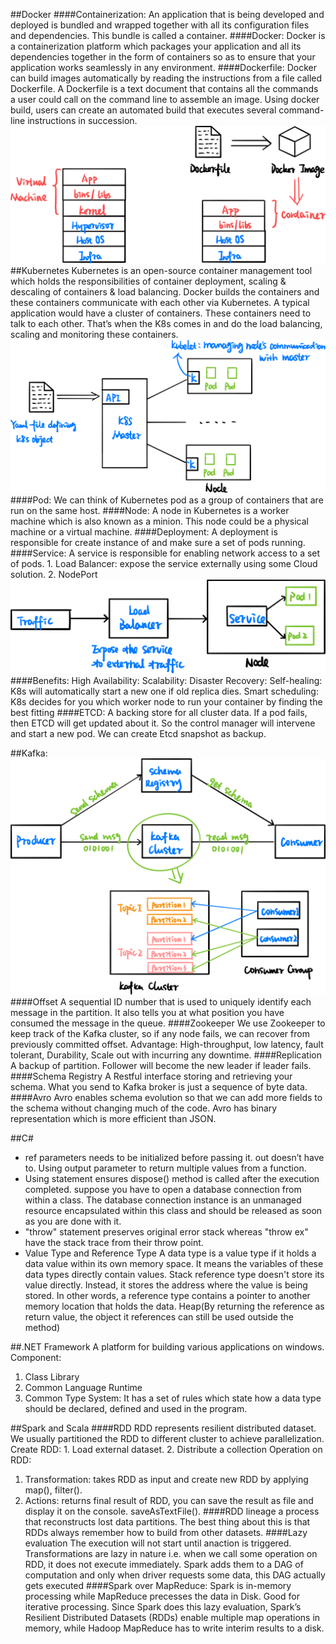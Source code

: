 ##Docker
####Containerization:
An application that is being developed and deployed is bundled and wrapped together with all its configuration files and dependencies. This bundle is called a container.
####Docker:
Docker is a containerization platform which packages your application and all its dependencies together in the form of containers so as to ensure that your application works seamlessly in any environment.
####Dockerfile:
Docker can build images automatically by reading the instructions from a file called Dockerfile. A Dockerfile is a text document that contains all the commands a user could call on the command line to assemble an image. Using docker build, users can create an automated build that executes several command-line instructions in succession.
![alt text](/images/Docker.png)
##Kubernetes
Kubernetes is an open-source container management tool which holds the responsibilities of container deployment, scaling & descaling of containers & load balancing. Docker builds the containers and these containers communicate with each other via Kubernetes.
A typical application would have a cluster of containers. These containers need to talk to each other. That’s when the K8s comes in and do the load balancing, scaling and monitoring these containers. 
![alt text](/images/k8s.png)
####Pod:
We can think of Kubernetes pod as a group of containers that are run on the same host.
####Node:
A node in Kubernetes is a worker machine which is also known as a minion. This node could be a physical machine or a virtual machine.
####Deployment:
A deployment is responsible for create instance of and make sure a set of pods running.
####Service:
A service is responsible for enabling network access to a set of pods. 1. Load Balancer: expose the service externally using some Cloud solution. 2. NodePort
![alt text](/images/k8s-service.png)
####Benefits:
High Availability:
Scalability:
Disaster Recovery:
Self-healing: K8s will automatically start a new one if old replica dies.
Smart scheduling: K8s decides for you which worker node to run your container by finding the best fitting
####ETCD:
A backing store for all cluster data. If a pod fails, then ETCD will get updated about it. So the control manager will intervene and start a new pod. We can create Etcd snapshot as backup. 

##Kafka:
![alt text](/images/kafka.png)
####Offset
A sequential ID number that is used to uniquely identify each message in the partition. It also tells you at what position you have consumed the message in the queue. 
####Zookeeper
We use Zookeeper to keep track of the Kafka cluster, so if any node fails, we can recover from previously committed offset. 
Advantage: High-throughput, low latency, fault tolerant, Durability, Scale out with incurring any downtime. 
####Replication
A backup of partition. Follower will become the new leader if leader fails. 
####Schema Registry
A Restful interface storing and retrieving your schema. What you send to Kafka broker is just a sequence of byte data. 
####Avro
Avro enables schema evolution so that we can add more fields to the schema without changing much of the code. Avro has binary representation which is more efficient than JSON. 

##C#
- ref parameters needs to be initialized before passing it.
out doesn’t have to. Using output parameter to return multiple values from a function. 
- Using statement ensures dispose() method is called after the execution completed. suppose you have to open a database connection from within a class. The database connection instance is an unmanaged resource encapsulated within this class and should be released as soon as you are done with it.
- "throw" statement preserves original error stack whereas 
  "throw ex" have the stack trace from their throw point.
- Value Type and Reference Type
A data type is a value type if it holds a data value within its own memory space. It means the variables of these data types directly contain values. Stack reference type doesn't store its value directly. Instead, it stores the address where the value is being stored. In other words, a reference type contains a pointer to another memory location that holds the data. Heap(By returning the reference as return value, the object it references can still be used outside the method)

##.NET Framework
A platform for building various applications on windows. 
Component:
1. Class Library
2. Common Language Runtime
3. Common Type System: It has a set of rules which state how a data type should be declared, defined and used in the program.

##Spark and Scala
####RDD 
RDD represents resilient distributed dataset. We usually partitioned the RDD to different cluster to achieve parallelization. 
Create RDD: 1. Load external dataset. 2. Distribute a collection
Operation on RDD:
1. Transformation: takes RDD as input and create new RDD by applying map(), filter().
2. Actions: returns final result of RDD, you can save the result as file and display it on the console. saveAsTextFile(). 
####RDD lineage 
a process that reconstructs lost data partitions. The best thing about this is that RDDs always remember how to build from other datasets.
####Lazy evaluation 
The execution will not start until anaction is triggered. Transformations are lazy in nature i.e. when we call some operation on RDD, it does not execute immediately. Spark adds them to a DAG of computation and only when driver requests some data, this DAG actually gets executed
####Spark over MapReduce:
Spark is in-memory processing while MapReduce precesses the data in Disk. 
Good for iterative processing. Since Spark does this lazy evaluation, Spark’s Resilient Distributed Datasets (RDDs) enable multiple map operations in memory, while Hadoop MapReduce has to write interim results to a disk.